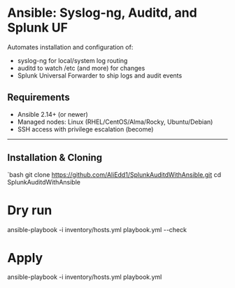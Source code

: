 # Ansible: Syslog-ng, Auditd, and Splunk UF

Automates installation and configuration of:
- syslog-ng for local/system log routing
- auditd to watch /etc (and more) for changes
- Splunk Universal Forwarder to ship logs and audit events

## Requirements
- Ansible 2.14+ (or newer)
- Managed nodes: Linux (RHEL/CentOS/Alma/Rocky, Ubuntu/Debian)
- SSH access with privilege escalation (become)

---

## Installation & Cloning

`bash
git clone https://github.com/AliEdd1/SplunkAuditdWithAnsible.git
cd SplunkAuditdWithAnsible
# Dry run
ansible-playbook -i inventory/hosts.yml playbook.yml --check

# Apply
ansible-playbook -i inventory/hosts.yml playbook.yml
